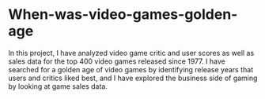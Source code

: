 # When-was-video-games-golden-age
In this project, I have analyzed video game critic and user scores as well as sales data for the top 400 video games released since 1977. I have searched for a golden age of video games by identifying release years that users and critics liked best, and I have explored the business side of gaming by looking at game sales data.
